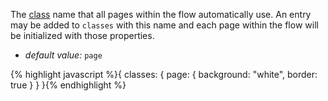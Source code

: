 The [class](/properties/#class) name that all pages within the flow automatically use. An entry may be added to <code>classes</code> with this name and each page within the flow will be initialized with those properties.

* _default value:_ <code>page</code>

{% highlight javascript %}{
  classes: {
    page: {
      background: "white",
      border: true
    }
  }
}{% endhighlight %}